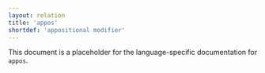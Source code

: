```yaml
---
layout: relation
title: 'appos'
shortdef: 'appositional modifier'
---
```


This document is a placeholder for the language-specific documentation
for `appos`.